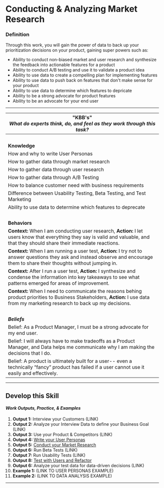 # Conducting & Analyzing Market Research

### Definition
Through this work, you will gain the power of data to back up your prioritization decisions on your product, gaining super powers such as:
  - Ability to conduct non-biased market and user research and synthesize the feedback into actionable features for a product
  - Ability to conduct A/B testing and use it to validate a product idea
  - Ability to use data to create a compelling plan for implementing features
  - Ability to use data to push back on features that don't make sense for your product
  - Ability to use data to determine which features to depricate
  - Ability to be a strong advocate for product features
  - Ability to be an advocate for your end user
  
  
---- 

| **"KBB's"** <br> _What do experts think, do, and feel as they work through this task?_|
|----------|
| </br>| 
| **Knowledge**	| 
| How and why to write User Personas | 
| How to gather data through market research | 
| How to gather data through user research |
| How to gather data through A/B Testing | 
| How to balance customer need with business requirements | 
| Difference between Usability Testing, Beta Testing, and Test Marketing | 
| Ability to use data to determine which features to deprecate | 
| </br>| 
| **Behaviors** |
| **Context:** When I am conducting user research, **Action:** I let users know that everything they say is valid and valuable, and that they should share their immediate reactions. | 
| **Context:** When I am running a user test, **Action:** I try not to answer questions they ask and instead observe and encourage them to share their thoughts without jumping in. | 
| **Context:** After I run a user test, **Action:** I synthesize and condense the information into key takeaways to see what patterns emerged for areas of improvement.
| **Context:** When I need to communicate the reasons behing product priorities to Business Stakeholders, **Action:** I use data from my marketing research to back up my decisions.
| </br>| 
| ***Beliefs*** | 
| Belief: As a Product Manager, I must be a strong advocate for my end user. |
| Belief: I will always have to make tradeoffs as a Product Manager, and Data helps me communicate why I am making the decisions that I do. |
| Belief: A product is ultimately built for a user-- even a technically “fancy” product has failed if a user cannot use it easily and effectively.| 


-----

## Develop this Skill
#### *Work Outputs, Practice, & Examples*

1. **Output 1:** Interview your Customers (LINK) 
2. **Output 2:** Analyze your Interview Data to define your Business Goal (LINK) 
3. **Output 3:** Use your Product & Competitors (LINK)
4. **Output 4:** [Write your User Personas](https://github.com/andela/learningmap/tree/master/D4%2B/Product%20Manager/TWO's-%20Work%20Output%20Library/Output%2003-%20Create%20your%20User%20Personas)
5. **Output 5:** [Conduct your Market Research](https://github.com/andela/learningmap/tree/master/D4%2B/Product%20Manager/TWO's-%20Work%20Output%20Library/Output%2002-%20Conduct%20Market%20Research)
6. **Output 6:** Run Beta Tests (LINK)
7. **Output 7:** Run Usability Tests (LINK)
8. **Output 8:** [Test with Users and Refactor](https://github.com/andela/learningmap/tree/master/D4%2B/Product%20Manager/TWO's-%20Work%20Output%20Library/Output%2010-%20Test%20with%20Users%20and%20Refactor)
9. **Output 6:** Analyze your test data for data-driven decisions (LINK)
10. **Example 1:** (LINK TO USER PERSONAS EXAMPLE)
11. **Example 2:** (LINK TO DATA ANALYSIS EXAMPLE)

----

